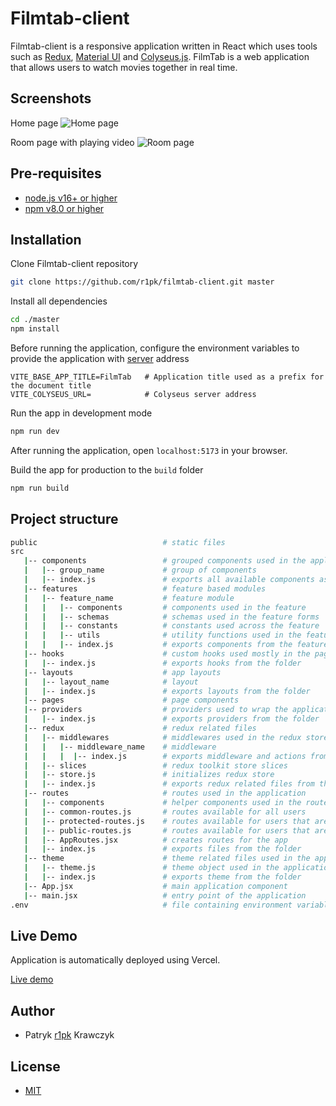 # Filmtab-client

Filmtab-client is a responsive application written in React which uses tools such as [Redux](https://redux.js.org/), [Material UI](https://mui.com/getting-started/usage/) and [Colyseus.js](https://www.colyseus.io/). FilmTab is a web application that allows users to watch movies together in real time.

## Screenshots

Home page
![Home page](https://i.imgur.com/llfpVYi.png)

Room page with playing video
![Room page](https://i.imgur.com/0vvlfpo.png)

## Pre-requisites

- [node.js v16+ or higher](https://nodejs.org/en/)
- [npm v8.0 or higher](https://nodejs.org/en/download/)

## Installation

Clone Filmtab-client repository

```bash
git clone https://github.com/r1pk/filmtab-client.git master
```

Install all dependencies

```bash
cd ./master
npm install
```

Before running the application, configure the environment variables to provide the application with [server](https://github.com/r1pk/filmtab-server) address

```env
VITE_BASE_APP_TITLE=FilmTab   # Application title used as a prefix for the document title
VITE_COLYSEUS_URL=            # Colyseus server address
```

Run the app in development mode

```bash
npm run dev
```

After running the application, open `localhost:5173` in your browser.

Build the app for production to the `build` folder

```bash
npm run build
```

## Project structure

```bash
public                            # static files
src
   |-- components                 # grouped components used in the application
   |   |-- group_name             # group of components
   |   |-- index.js               # exports all available components as named exports
   |-- features                   # feature based modules
   |   |-- feature_name           # feature module
   |   |   |-- components         # components used in the feature
   |   |   |-- schemas            # schemas used in the feature forms
   |   |   |-- constants          # constants used across the feature
   |   |   |-- utils              # utility functions used in the feature components
   |   |   |-- index.js           # exports components from the feature
   |-- hooks                      # custom hooks used mostly in the page components
   |   |-- index.js               # exports hooks from the folder
   |-- layouts                    # app layouts
   |   |-- layout_name            # layout
   |   |-- index.js               # exports layouts from the folder
   |-- pages                      # page components
   |-- providers                  # providers used to wrap the application
   |   |-- index.js               # exports providers from the folder
   |-- redux                      # redux related files
   |   |-- middlewares            # middlewares used in the redux store
   |   |   |-- middleware_name    # middleware
   |   |   |  |-- index.js        # exports middleware and actions from the folder
   |   |-- slices                 # redux toolkit store slices
   |   |-- store.js               # initializes redux store
   |   |-- index.js               # exports redux related files from the folder
   |-- routes                     # routes used in the application
   |   |-- components             # helper components used in the routes
   |   |-- common-routes.js       # routes available for all users
   |   |-- protected-routes.js    # routes available for users that are room members
   |   |-- public-routes.js       # routes available for users that are not room members
   |   |-- AppRoutes.jsx          # creates routes for the app
   |   |-- index.js               # exports files from the folder
   |-- theme                      # theme related files used in the application
   |   |-- theme.js               # theme object used in the application
   |   |-- index.js               # exports theme from the folder
   |-- App.jsx                    # main application component
   |-- main.jsx                   # entry point of the application
.env                              # file containing environment variables
```

## Live Demo

Application is automatically deployed using Vercel.

[Live demo](https://filmtab.vercel.app)

## Author

- Patryk [r1pk](https://github.com/r1pk) Krawczyk

## License

- [MIT](https://choosealicense.com/licenses/mit/)
